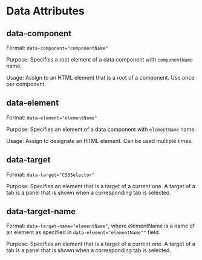 # Data Attributes
## data-component
Format: `data-component="componentName"`

Purpose: Specifies a root element of a data component with `componentName` name.

Usage: Assign to an HTML element that is a root of a component. Use once per component.

## data-element
Format: `data-element="elementName"`

Purpose: Specifies an element of a data component with `elementName` name.

Usage: Assign to designate an HTML element. Can be used multiple times.

## data-target
Format: `data-target="CSSSelector"`

Purpose: Specifies an element that is a target of a current one. A target of a tab is a panel that is shown
when a corresponding tab is selected.

## data-target-name
Format: `data-target-name="elementName"`, where elementName is a name of an element as specified in
`data-element="elementName""` field.

Purpose: Specifies an element that is a target of a current one. A target of a tab is a panel that is shown
when a corresponding tab is selected.